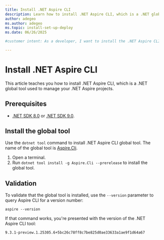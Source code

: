 ```yaml
---
title: Install .NET Aspire CLI
description: Learn how to install .NET Aspire CLI, which is a .NET global tool. Use the .NET Aspire CLI to create, run, and manage .NET Aspire projects.
author: adegeo
ms.author: adegeo
ms.topic: install-set-up-deploy
ms.date: 06/26/2025

#customer intent: As a developer, I want to install the .NET Aspire CLI so that I can create, run, and manage .NET Aspire projects.

---
```


# Install .NET Aspire CLI

This article teaches you how to install .NET Aspire CLI, which is a .NET global tool used to manage your .NET Aspire projects.

## Prerequisites

- [.NET SDK 8.0](https://dotnet.microsoft.com/download/dotnet/8.0) or [.NET SDK 9.0](https://dotnet.microsoft.com/download/dotnet/9.0).

## Install the global tool

Use the `dotnet tool` command to install .NET Aspire CLI global tool. The name of the global tool is [Aspire.Cli](https://www.nuget.org/packages/Aspire.CLI).

1. Open a terminal.
1. Run `dotnet tool install -g Aspire.Cli --prerelease` to install the global tool.

## Validation

To validate that the global tool is installed, use the `--version` parameter to query Aspire CLI for a version number:

```
aspire --version
```

If that command works, you're presented with the version of the .NET Aspire CLI tool:

```
9.3.1-preview.1.25305.6+5bc26c78ff8c7be825d0ae33633a1ae9f1d64a67
```
